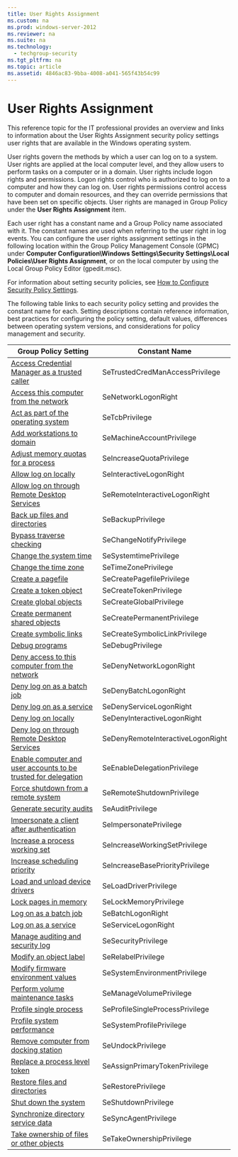 ```yaml
---
title: User Rights Assignment
ms.custom: na
ms.prod: windows-server-2012
ms.reviewer: na
ms.suite: na
ms.technology: 
  - techgroup-security
ms.tgt_pltfrm: na
ms.topic: article
ms.assetid: 4846ac83-9bba-4008-a041-565f43b54c99
---
```

# User Rights Assignment
This reference topic for the IT professional provides an overview and links to information about the User Rights Assignment security policy settings user rights that are available in the Windows operating system.  
  
User rights govern the methods by which a user can log on to a system. User rights are applied at the local computer level, and they allow users to perform tasks on a computer or in a domain. User rights include logon rights and permissions. Logon rights control who is authorized to log on to a computer and how they can log on. User rights permissions control access to computer and domain resources, and they can override permissions that have been set on specific objects. User rights are managed in Group Policy under the **User Rights Assignment** item.  
  
Each user right has a constant name and a Group Policy name associated with it. The constant names are used when referring to the user right in log events. You can configure the user rights assignment settings in the following location within the Group Policy Management Console \(GPMC\) under **Computer Configuration\\Windows Settings\\Security Settings\\Local Policies\\User Rights Assignment**, or on the local computer by using the Local Group Policy Editor \(gpedit.msc\).  
  
For information about setting security policies, see [How to Configure Security Policy Settings](../Topic/How-to-Configure-Security-Policy-Settings.md).  
  
The following table links to each security policy setting and provides the constant name for each. Setting descriptions contain reference information, best practices for configuring the policy setting, default values, differences between operating system versions, and considerations for policy management and security.  
  
|Group Policy Setting|Constant Name|  
|------------------------|-----------------|  
|[Access Credential Manager as a trusted caller](../Topic/Access-Credential-Manager-as-a-trusted-caller.md)|SeTrustedCredManAccessPrivilege|  
|[Access this computer from the network](../Topic/Access-this-computer-from-the-network.md)|SeNetworkLogonRight|  
|[Act as part of the operating system](../Topic/Act-as-part-of-the-operating-system.md)|SeTcbPrivilege|  
|[Add workstations to domain](../Topic/Add-workstations-to-domain.md)|SeMachineAccountPrivilege|  
|[Adjust memory quotas for a process](../Topic/Adjust-memory-quotas-for-a-process.md)|SeIncreaseQuotaPrivilege|  
|[Allow log on locally](../Topic/Allow-log-on-locally.md)|SeInteractiveLogonRight|  
|[Allow log on through Remote Desktop Services](../Topic/Allow-log-on-through-Remote-Desktop-Services.md)|SeRemoteInteractiveLogonRight|  
|[Back up files and directories](../Topic/Back-up-files-and-directories.md)|SeBackupPrivilege|  
|[Bypass traverse checking](../Topic/Bypass-traverse-checking.md)|SeChangeNotifyPrivilege|  
|[Change the system time](../Topic/Change-the-system-time.md)|SeSystemtimePrivilege|  
|[Change the time zone](../Topic/Change-the-time-zone.md)|SeTimeZonePrivilege|  
|[Create a pagefile](../Topic/Create-a-pagefile.md)|SeCreatePagefilePrivilege|  
|[Create a token object](../Topic/Create-a-token-object.md)|SeCreateTokenPrivilege|  
|[Create global objects](../Topic/Create-global-objects.md)|SeCreateGlobalPrivilege|  
|[Create permanent shared objects](../Topic/Create-permanent-shared-objects.md)|SeCreatePermanentPrivilege|  
|[Create symbolic links](../Topic/Create-symbolic-links.md)|SeCreateSymbolicLinkPrivilege|  
|[Debug programs](../Topic/Debug-programs.md)|SeDebugPrivilege|  
|[Deny access to this computer from the network](../Topic/Deny-access-to-this-computer-from-the-network.md)|SeDenyNetworkLogonRight|  
|[Deny log on as a batch job](../Topic/Deny-log-on-as-a-batch-job.md)|SeDenyBatchLogonRight|  
|[Deny log on as a service](../Topic/Deny-log-on-as-a-service.md)|SeDenyServiceLogonRight|  
|[Deny log on locally](../Topic/Deny-log-on-locally.md)|SeDenyInteractiveLogonRight|  
|[Deny log on through Remote Desktop Services](../Topic/Deny-log-on-through-Remote-Desktop-Services.md)|SeDenyRemoteInteractiveLogonRight|  
|[Enable computer and user accounts to be trusted for delegation](../Topic/Enable-computer-and-user-accounts-to-be-trusted-for-delegation.md)|SeEnableDelegationPrivilege|  
|[Force shutdown from a remote system](../Topic/Force-shutdown-from-a-remote-system.md)|SeRemoteShutdownPrivilege|  
|[Generate security audits](../Topic/Generate-security-audits.md)|SeAuditPrivilege|  
|[Impersonate a client after authentication](../Topic/Impersonate-a-client-after-authentication.md)|SeImpersonatePrivilege|  
|[Increase a process working set](../Topic/Increase-a-process-working-set.md)|SeIncreaseWorkingSetPrivilege|  
|[Increase scheduling priority](../Topic/Increase-scheduling-priority.md)|SeIncreaseBasePriorityPrivilege|  
|[Load and unload device drivers](../Topic/Load-and-unload-device-drivers.md)|SeLoadDriverPrivilege|  
|[Lock pages in memory](../Topic/Lock-pages-in-memory.md)|SeLockMemoryPrivilege|  
|[Log on as a batch job](../Topic/Log-on-as-a-batch-job.md)|SeBatchLogonRight|  
|[Log on as a service](../Topic/Log-on-as-a-service.md)|SeServiceLogonRight|  
|[Manage auditing and security log](../Topic/Manage-auditing-and-security-log.md)|SeSecurityPrivilege|  
|[Modify an object label](../Topic/Modify-an-object-label.md)|SeRelabelPrivilege|  
|[Modify firmware environment values](../Topic/Modify-firmware-environment-values.md)|SeSystemEnvironmentPrivilege|  
|[Perform volume maintenance tasks](../Topic/Perform-volume-maintenance-tasks.md)|SeManageVolumePrivilege|  
|[Profile single process](../Topic/Profile-single-process.md)|SeProfileSingleProcessPrivilege|  
|[Profile system performance](../Topic/Profile-system-performance.md)|SeSystemProfilePrivilege|  
|[Remove computer from docking station](../Topic/Remove-computer-from-docking-station.md)|SeUndockPrivilege|  
|[Replace a process level token](../Topic/Replace-a-process-level-token.md)|SeAssignPrimaryTokenPrivilege|  
|[Restore files and directories](../Topic/Restore-files-and-directories.md)|SeRestorePrivilege|  
|[Shut down the system](../Topic/Shut-down-the-system.md)|SeShutdownPrivilege|  
|[Synchronize directory service data](../Topic/Synchronize-directory-service-data.md)|SeSyncAgentPrivilege|  
|[Take ownership of files or other objects](../Topic/Take-ownership-of-files-or-other-objects.md)|SeTakeOwnershipPrivilege|  
  
